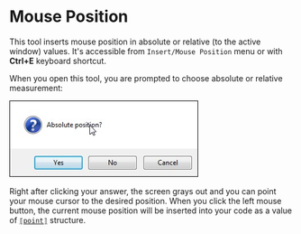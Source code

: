 # Mouse Position

This tool inserts mouse position in absolute or relative (to the active window) values. It's accessible from `Insert/Mouse Position` menu or with **Ctrl+E** keyboard shortcut.

When you open this tool, you are prompted to choose absolute or relative measurement:

![](https://raw.githubusercontent.com/G1ANT-Robot/G1ANT.Manual/develop/-assets/mouse-position.jpg)

Right after clicking your answer, the screen grays out and you can point your mouse cursor to the desired position. When you click the left mouse button, the current mouse position will be inserted into your code as a value of [`⟦point⟧`](../../G1ANT.Addons/G1ANT.Language/Structures/PointStructure.md) structure.

